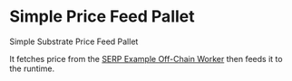 # Simple Price Feed Pallet
Simple Substrate Price Feed Pallet

It fetches price from the [SERP Example Off-Chain Worker](https://github.com/JBA-Khalifa/serp-example-ocw) then feeds it to the runtime.